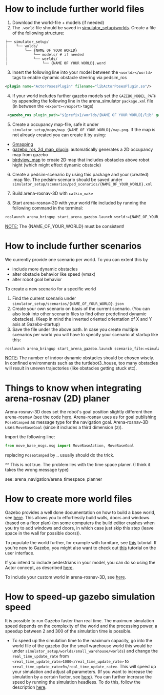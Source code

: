 # How to include further world files

1. Download the world-file + models (if needed)
2. The `.world` file should be saved in [simulator_setup/worlds](simulator_setup/worlds). Create a file of the following structure:

```
├── simulator_setup/
|    └── wolds/
│        └── {NAME OF YOUR WORLD}
│            └── models/ # if needed
|            └── worlds/
|                └── {NAME OF YOUR WORLD}.word
```    
3. Insert the following line into your model between the `<world></world>` tags to enable dynamic obstacle steering via pedsim_ros

```xml
<plugin name="ActorPosesPlugin" filename="libActorPosesPlugin.so"/>
```
4. If your world includes further gazebo models set the `GAZEBO_MODEL_PATH` by appending the following line in the arena_simulator `package.xml` file (in between the `<export></export>` tags)
```xml
 <gazebo_ros plugin_path="${prefix}/worlds/{NAME OF YOUR WORLD}/lib" gazebo_media_path="${prefix}worlds/{NAME OF YOUR WORLD}" gazebo_model_path="${prefix}/worlds/{NAME OF YOUR WORLD}/models"/>
```
5. Create a  occupancy map-file, safe it under `simulator_setup/maps/map_{NAME OF YOUR WORLD}/map.png`. If the map is not already created you can create it by using: 

- [Gmapping](http://wiki.ros.org/gmapping)
- [gazebo_ros_2d_map_plugin](https://github.com/marinaKollmitz/gazebo_ros_2d_map_plugin): automatically generates a 2D occupancy map from gazebo
- [birdview_map]() to create 2D map that includes obstacles above robot hight (which might effect dynamic obstacle)

6. Create a pedsim-scenario by using this package and your (created) .map file. The pedsim-scenario should be saved under `simulator_setup/scenarios/ped_scenarios/{NAME_OF_YOUR_WORLD}.xml`

 
7. Build arena-rosnav-3D with `catkin_make`
8. Start arena-rosnav-3D with your world file included by running the following command in the terminal:
```bash
roslaunch arena_bringup start_arena_gazebo.launch world:={NAME_OF_YOUR_WORLD}
```

<ins>NOTE:</ins> The {NAME_OF_YOUR_WORLD} must be consistent!


# How to include further scenarios
We currently provide one scenario per world. To you can extent this by

- include more dynamic obstacles
- alter obstacle behavior like speed (vmax)
- alter robot goal behavior

To create a new scenario for a specific world

1. Find the current scenario under `simulator_setup/scenarios/{NAME_OF_YOUR_WORLD}.json`
2. Create your own scenario on basis of the current scenario. (You can also look into other scenario files to find other predefined dynamic obstacles). (Keep in mind the inverted oriented orientation of X and Y axis at Gazebo-startup)
3. Save the file under the above path. In case you create multiple scenarios per world you will have to specify your scenario at startup like this:
   
```bash
roslaunch arena_bringup start_arena_gazebo.launch scenario_file:=simulator_setup/scenarios/prefix_{NAME_OF_YOUR_WORLD}.json
```

<ins>NOTE:</ins> The number of indoor dynamic obstacles should be chosen wisely. In confined environments such as the turtlebot3_house, too many obstacles will result in uneven trajectories (like obstacles getting stuck etc).

# Things to know when integrating arena-rosnav (2D) planer
Arena-rosnav-3D does set the robot's goal position slightly different then arena-rosnav (see the code [here](https://github.com/eliastreis/arena-rosnav-3D/blob/9642467f01ba8704f65693d185d468e361cfb747/task_generator/task_generator/robot_manager.py#L62). Arena-rosnav uses as for goal publishing `PoseStamped` as message type for the navigation goal. Arena-rosnav-3D uses `MoveBaseGoal` (since it includes a third dimension (z)).

Import the following line:
```python
from move_base_msgs.msg import MoveBaseAction, MoveBaseGoal
```
replacing `PoseStamped` by .. usually should do the trick.

^^ This is not true. The problem lies with the time space planer. (I think it takes the wrong message type)


see: arena_navigation/arena_timespace_planner

# How to create more world files
Gazebo provides a well done documentation on how to build a base world, see [here](http://gazebosim.org/tutorials?tut=building_editor&cat=build_world). This allows you to effortlessly build walls, doors and windows (based on a floor plan) (on some computers the build editor crashes when you try to add windows and doors, in which case just skip this step (leave space in the wall for possible doors)).

To populate the world further, for example with furniture, see [this](http://gazebosim.org/tutorials?tut=model_editor&cat=build_robot) tutorial. If you're new to Gazebo, you might also want to check out [this](http://gazebosim.org/tutorials?cat=guided_b&tut=guided_b2) tutorial on the user interface. 

If you intend to include pedestrians in your model, you can do so using the Actor concept, as described [here](http://gazebosim.org/tutorials?tut=actor&cat=build_robot).

To include your custom world in arena-rosnav-3D, see [here](#How-to-create-more-world-files).

# How to speed-up gazebo simulation speed
It is possible to run Gazebo faster than real time. The maximum simulation speed depends on the complexity of the world and the processing power, a speedup between 2 and 300 of the simulation time is possible.
- To speed up the simulation time to the maximum capacity, go into the world file of the gazebo (for the small warehouse world this would be under `simulator_setup/worlds/small_warehouse/worlds`) and change the `real_time_update_rate` from `<real_time_update_rate>1000</real_time_update_rate>` to `<real_time_update_rate>0</real_time_update_rate>`. This will speed up your simulation and adjust all parameters. (If you want to increase the simulation by a certain factor, see [here](http://gazebosim.org/tutorials?tut=physics_params&cat=physics)). You can further increase the speed by running the simulation headless. To do this, follow the description [here]([arena_bringup/launch/sublaunch_testing/gazebo_simulator.launch](https://github.com/eliastreis/arena-rosnav-3D/blob/2ecc4640576fce3e39356f5dc806b7d1986ed493/arena_bringup/launch/sublaunch_testing/gazebo_simulator.launch#L17)).